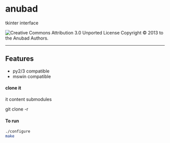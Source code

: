# anubad

tkinter interface

![Creative Commons Attribution 3.0 Unported License](http://i.creativecommons.org/l/by/3.0/88x31.png)
  Copyright © 2013 to the Anubad Authors.
___

## Features

- py2/3 compatible
- mswin compatible

#### clone it

it content submodules 

git clone -r 



#### To run

```bash
./configure
make
```
